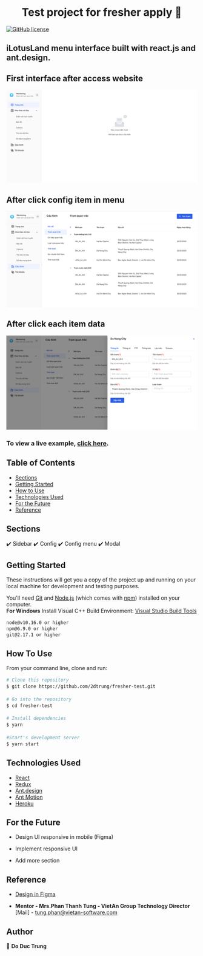 <h1 align="center">Test project for fresher apply 👋</h1>
<a href="https://github.com/2dtrung/personal-portfolio/blob/main/LICENSE"><img alt="GitHub license" src="https://img.shields.io/github/license/2dtrung/personal-portfolio"></a>

## iLotusLand menu interface built with react.js and ant.design.

## First interface after access website
<p align="center">
  <kbd>
    <img src="https://github.com/2dtrung/fresher-test/blob/master/picture1.PNG"></img>
  </kbd>
</p>

## After click config item in menu
<p align="center">
  <kbd>
    <img src="https://github.com/2dtrung/fresher-test/blob/master/picture2.PNG"></img>
  </kbd>
</p>

## After click each item data
<p align="center">
  <kbd>
    <img src="https://github.com/2dtrung/fresher-test/blob/master/picture3.PNG"></img>
  </kbd>
</p>

### To view a live example, **[click here](https://fresher-ilotusland.herokuapp.com)**.

## Table of Contents

-   [Sections](#sections)
-   [Getting Started](#getting-started)
-   [How to Use](#how-to-use)
-   [Technologies Used](#technologies-used)
-   [For the Future](#for-the-future)
-   [Reference](#reference)

## Sections

✔️ Sidebar
✔️ Config
✔️ Config menu
✔️ Modal 

## Getting Started

These instructions will get you a copy of the project up and running on your local machine for development and testing purposes.

You'll need [Git](https://git-scm.com) and [Node.js](https://nodejs.org/en/download/) (which comes with [npm](http://npmjs.com)) installed on your computer.
<br>
**For Windows** Install Visual C++ Build Environment: [Visual Studio Build Tools](https://visualstudio.microsoft.com/thank-you-downloading-visual-studio/?sku=BuildTools)

```
node@v10.16.0 or higher
npm@6.9.0 or higher
git@2.17.1 or higher
```

## How To Use

From your command line, clone and run:

```bash
# Clone this repository
$ git clone https://github.com/2dtrung/fresher-test.git

# Go into the repository
$ cd fresher-test

# Install dependencies
$ yarn

#Start's development server
$ yarn start
```

## Technologies Used

-   [React](https://reactjs.org/)
-   [Redux](https://redux.js.org/)
-   [Ant.design](https://ant.design/)
-   [Ant Motion](https://motion.ant.design/)
-   [Heroku](https://www.heroku.com/)

## For the Future

-   Design UI responsive in mobile (Figma)

-   Implement responsive UI

-   Add more section

## Reference

-   [Design in Figma](https://www.figma.com/file/AsBGpHVHYSas6w7W5hfm9z/Fresher_Test?node-id=0%3A1)

-   **Mentor - Mrs.Phan Thanh Tung - VietAn Group Technology Director** [Mail] - tung.phan@vietan-software.com

## Author

👤 **Do Duc Trung**